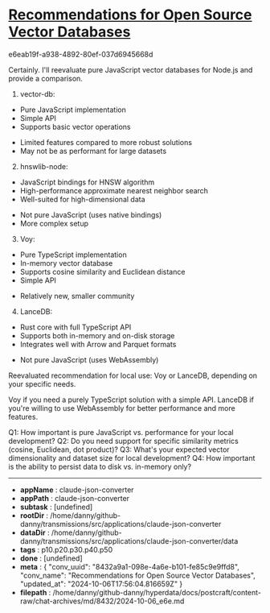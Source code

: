 # [Recommendations for Open Source Vector Databases](https://claude.ai/chat/8432a9a1-098e-4a6e-b101-fe85c9e9ffd8)

e6eab19f-a938-4892-80ef-037d6945668d

 Certainly. I'll reevaluate pure JavaScript vector databases for Node.js and provide a comparison.

1. vector-db:
+ Pure JavaScript implementation
+ Simple API
+ Supports basic vector operations
- Limited features compared to more robust solutions
- May not be as performant for large datasets

2. hnswlib-node:
+ JavaScript bindings for HNSW algorithm
+ High-performance approximate nearest neighbor search
+ Well-suited for high-dimensional data
- Not pure JavaScript (uses native bindings)
- More complex setup

3. Voy:
+ Pure TypeScript implementation
+ In-memory vector database
+ Supports cosine similarity and Euclidean distance
+ Simple API
- Relatively new, smaller community

4. LanceDB:
+ Rust core with full TypeScript API
+ Supports both in-memory and on-disk storage
+ Integrates well with Arrow and Parquet formats
- Not pure JavaScript (uses WebAssembly)

Reevaluated recommendation for local use:
Voy or LanceDB, depending on your specific needs.

Voy if you need a purely TypeScript solution with a simple API.
LanceDB if you're willing to use WebAssembly for better performance and more features.

Q1: How important is pure JavaScript vs. performance for your local development?
Q2: Do you need support for specific similarity metrics (cosine, Euclidean, dot product)?
Q3: What's your expected vector dimensionality and dataset size for local development?
Q4: How important is the ability to persist data to disk vs. in-memory only?

---

* **appName** : claude-json-converter
* **appPath** : claude-json-converter
* **subtask** : [undefined]
* **rootDir** : /home/danny/github-danny/transmissions/src/applications/claude-json-converter
* **dataDir** : /home/danny/github-danny/transmissions/src/applications/claude-json-converter/data
* **tags** : p10.p20.p30.p40.p50
* **done** : [undefined]
* **meta** : {
  "conv_uuid": "8432a9a1-098e-4a6e-b101-fe85c9e9ffd8",
  "conv_name": "Recommendations for Open Source Vector Databases",
  "updated_at": "2024-10-06T17:56:04.816659Z"
}
* **filepath** : /home/danny/github-danny/hyperdata/docs/postcraft/content-raw/chat-archives/md/8432/2024-10-06_e6e.md